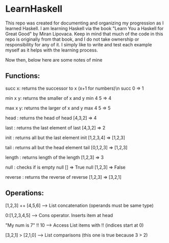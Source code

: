 # LearnHaskell
This repo was created for documenting and organizing my progression 
as I learned Haskell. I am learning Haskell via the book "Learn You 
a Haskell for Great Good" by Miran Lipovaca. Keep in mind that much 
of the code in this repo is originally from that book, and I do not 
take ownership or responsibility for any of it. I simply like to 
write and test each example myself as it helps with the learning process.

Now then, below here are some notes of mine

Functions:
-----------------
succ x: returns the successor to x (x+1 for numbers)\n
succ 0 => 1

min x y: returns the smaller of x and y
min 4 5 => 4

max x y: returns the larger of x and y
max 4 5 => 5

head <list>: returns the head of <list>
head [4,3,2] => 4

last <list>: returns the last element  of <list>
last [4,3,2] => 2

init <list>: returns all but the last element 
init [1,2,3,4] => [1,2,3]

tail <list>: returns all but the head element
tail [0,1,2,3] => [1,2,3]

length <list>: returns length of the <list>
length [1,2,3] => 3

null <list>: checks if <list> is empty
null [] => True
null [1,2,3] => False

reverse <list>: returns the reverse of <list>
reverse [1,2,3] => [3,2,1]






Operations:
-----------------
[1,2,3] ++ [4,5,6] --> List concatenation (operands must be same type)

0:[1,2,3,4,5] --> Cons operator. Inserts item at head

"My num is 7" !! 10 --> Access List items with !! (indices start at 0)

[3,2,1] > [2,1,0] --> List comparisons (this one is true because 3 > 2)


